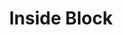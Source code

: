 ---
title: Inside Block
position: Admin
photo: /assets/logo/cube.png
color: ib
site: 'https://www.insideblock.com'

social:
  - profile: 'https://www.facebook.com/InsideBlock/'
    icon: icon-facebook
    target: _black
    rel: noopener
    type: Facebook

  - profile: 'https://twitter.com/insideblock'
    icon: icon-twitter
    target: _black
    rel: noopener
    type: Twitter

  - profile: 'https://github.com/insideblock'
    icon: icon-github
    target: _black
    rel: noopener
    type: GitLab

  - profile: 'https://flipboard.com/@InsideBlock'
    icon: icon-flipboard
    target: _black
    rel: noopener
    type: Flipboard

  - profile: 'https://www.instagram.com/inside.block/'
    icon: icon-instagram
    target: _black
    rel: noopener
    type: Instagram

  - profile: 'https://www.linkedin.com/company/insideblock'
    icon: icon-linkedin
    target: _black
    rel: noopener
    type: LinkedIn
---